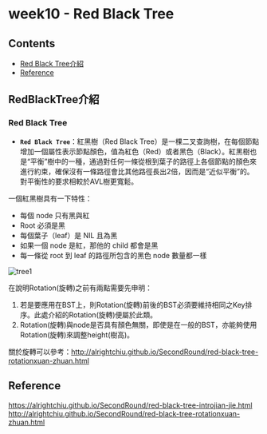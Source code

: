 # week10 - Red Black Tree

## Contents
* [Red Black Tree介紹](#RedBlackTree介紹)
* [Reference](#Reference)

## RedBlackTree介紹
### Red Black Tree
* **`Red Black Tree`**：紅黑樹（Red Black Tree）是一棵二叉查詢樹，在每個節點增加一個屬性表示節點顏色，值為紅色（Red）或者黑色（Black）。紅黑樹也是“平衡”樹中的一種，通過對任何一條從根到葉子的路徑上各個節點的顏色來進行約束，確保沒有一條路徑會比其他路徑長出2倍，因而是“近似平衡”的。對平衡性的要求相較於AVL樹更寬鬆。  

一個紅黑樹具有一下特性：  
* 每個 node 只有黑與紅
* Root 必須是黑
* 每個葉子（leaf）是 NIL 且為黑
* 如果一個 node 是紅，那他的 child 都會是黑
* 每一條從 root 到 leaf 的路徑所包含的黑色 node 數量都一樣

![tree1](https://raw.githubusercontent.com/alrightchiu/SecondRound/master/content/Algorithms%20and%20Data%20Structures/Tree%20series/RBT_fig/Intro/f6.png "tree1")

在說明Rotation(旋轉)之前有兩點需要先申明：  
1.	若是要應用在BST上，則Rotation(旋轉)前後的BST必須要維持相同之Key排序。此處介紹的Rotation(旋轉)便屬於此類。  
2.	Rotation(旋轉)與node是否具有顏色無關，即使是在一般的BST，亦能夠使用Rotation(旋轉)來調整height(樹高)。  

關於旋轉可以參考：http://alrightchiu.github.io/SecondRound/red-black-tree-rotationxuan-zhuan.html  

## Reference
https://alrightchiu.github.io/SecondRound/red-black-tree-introjian-jie.html  
http://alrightchiu.github.io/SecondRound/red-black-tree-rotationxuan-zhuan.html  
